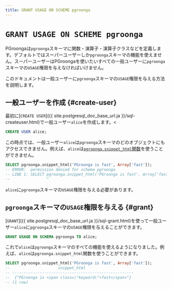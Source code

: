 ```yaml
---
title: GRANT USAGE ON SCHEME pgroonga
---
```


# `GRANT USAGE ON SCHEME pgroonga`

PGroongaは`pgroonga`スキーマに関数・演算子・演算子クラスなどを定義します。デフォルトではスーパーユーザーしか`pgroonga`スキーマの機能を使えません。スーパーユーザーはPGroongaを使いたいすべての一般ユーザーに`pgroonga`スキーマの`USAGE`権限を与えなければいけません。

このドキュメントは一般ユーザーに`pgroonga`スキーマの`USAGE`権限を与える方法を説明します。

## 一般ユーザーを作成 {#create-user}

最初に[`CREATE USER`]({{ site.postgresql_doc_base_url.ja }}/sql-createuser.html)で一般ユーザー`alice`を作成します。<

```sql
CREATE USER alice;
```

この時点では、一般ユーザー`alice`は`pgroonga`スキーマのどのオブジェクトにもアクセスできません。例えば、`alice`は[`pgroonga.snippet_html`関数](functions/pgroonga-snippet-html.html)を使うことができません。

```sql
SELECT pgroonga.snippet_html('PGroonga is fast', Array['fast']);
-- ERROR:  permission denied for schema pgroonga
-- LINE 1: SELECT pgroonga.snippet_html('PGroonga is fast', Array['fast...
--                ^
```

`alice`に`pgroonga`スキーマの`USAGE`権限を与える必要があります。

## `pgroonga`スキーマの`USAGE`権限を与える {#grant}

[`GRANT`]({{ site.postgresql_doc_base_url.ja }}/sql-grant.html)を使って一般ユーザー`alice`に`pgroonga`スキーマの`USAGE`権限を与えることができます。

```sql
GRANT USAGE ON SCHEMA pgroonga TO alice;
```

これで`alice`は`pgroonga`スキーマのすべての機能を使えるようになりました。例えば、`alice`は`pgroonga.snippet_html`関数を使うことができます。

```sql
SELECT pgroonga.snippet_html('PGroonga is fast', Array['fast']);
--                     snippet_html                     
-- -----------------------------------------------------
--  {"PGroonga is <span class=\"keyword\">fast</span>"}
-- (1 row)
```
